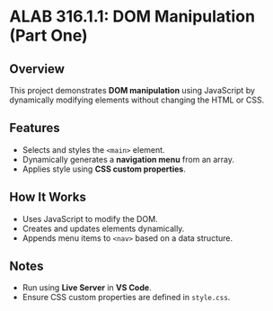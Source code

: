 # ALAB 316.1.1: DOM Manipulation (Part One)

## Overview
This project demonstrates **DOM manipulation** using JavaScript by dynamically modifying elements without changing the HTML or CSS.

## Features
- Selects and styles the `<main>` element.
- Dynamically generates a **navigation menu** from an array.
- Applies style using **CSS custom properties**.

## How It Works
- Uses JavaScript to modify the DOM.
- Creates and updates elements dynamically.
- Appends menu items to `<nav>` based on a data structure.

## Notes
- Run using **Live Server** in **VS Code**.
- Ensure CSS custom properties are defined in `style.css`.


